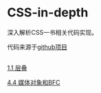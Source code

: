 # CSS-in-depth

深入解析CSS一书相关代码实现。

代码来源于[github项目](https://github.com/CSSInDepth/css-in-depth/tree/master)

## 

[1.1 层叠](./ch01/1.1.md)

[4.4 媒体对象和BFC](./ch04/4.4.md)